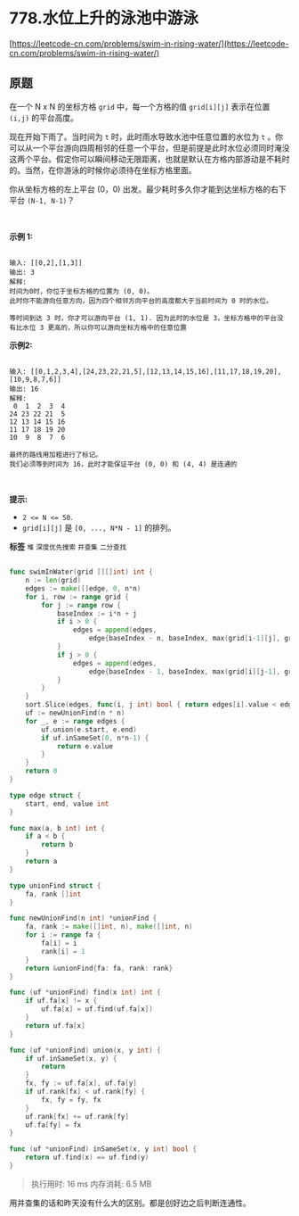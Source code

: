 # 778.水位上升的泳池中游泳
[https://leetcode-cn.com/problems/swim-in-rising-water/](https://leetcode-cn.com/problems/swim-in-rising-water/) 
## 原题
在一个 N x N 的坐标方格 `grid` 中，每一个方格的值 `grid[i][j]` 表示在位置 `(i,j)` 的平台高度。

现在开始下雨了。当时间为 `t` 时，此时雨水导致水池中任意位置的水位为 `t` 。你可以从一个平台游向四周相邻的任意一个平台，但是前提是此时水位必须同时淹没这两个平台。假定你可以瞬间移动无限距离，也就是默认在方格内部游动是不耗时的。当然，在你游泳的时候你必须待在坐标方格里面。

你从坐标方格的左上平台 (0，0) 出发。最少耗时多久你才能到达坐标方格的右下平台 `(N-1, N-1)`？

 

**示例 1:** 

```

输入: [[0,2],[1,3]]
输出: 3
解释:
时间为0时，你位于坐标方格的位置为 (0, 0)。
此时你不能游向任意方向，因为四个相邻方向平台的高度都大于当前时间为 0 时的水位。

等时间到达 3 时，你才可以游向平台 (1, 1). 因为此时的水位是 3，坐标方格中的平台没有比水位 3 更高的，所以你可以游向坐标方格中的任意位置

```
**示例2:** 

```

输入: [[0,1,2,3,4],[24,23,22,21,5],[12,13,14,15,16],[11,17,18,19,20],[10,9,8,7,6]]
输出: 16
解释:
 0  1  2  3  4
24 23 22 21  5
12 13 14 15 16
11 17 18 19 20
10  9  8  7  6

最终的路线用加粗进行了标记。
我们必须等到时间为 16，此时才能保证平台 (0, 0) 和 (4, 4) 是连通的

```
 

**提示:** 
- `2 <= N <= 50`.
- `grid[i][j]` 是 `[0, ..., N*N - 1]` 的排列。
 
**标签**
`堆` `深度优先搜索` `并查集` `二分查找` 


## 
```go
func swimInWater(grid [][]int) int {
	n := len(grid)
	edges := make([]edge, 0, n*n)
	for i, row := range grid {
		for j := range row {
			baseIndex := i*n + j
			if i > 0 {
				edges = append(edges,
					edge{baseIndex - n, baseIndex, max(grid[i-1][j], grid[i][j])})
			}
			if j > 0 {
				edges = append(edges,
					edge{baseIndex - 1, baseIndex, max(grid[i][j-1], grid[i][j])})
			}
		}
	}
	sort.Slice(edges, func(i, j int) bool { return edges[i].value < edges[j].value })
	uf := newUnionFind(n * n)
	for _, e := range edges {
		uf.union(e.start, e.end)
		if uf.inSameSet(0, n*n-1) {
			return e.value
		}
	}
	return 0
}

type edge struct {
	start, end, value int
}

func max(a, b int) int {
	if a < b {
		return b
	}
	return a
}

type unionFind struct {
	fa, rank []int
}

func newUnionFind(n int) *unionFind {
	fa, rank := make([]int, n), make([]int, n)
	for i := range fa {
		fa[i] = i
		rank[i] = 1
	}
	return &unionFind{fa: fa, rank: rank}
}

func (uf *unionFind) find(x int) int {
	if uf.fa[x] != x {
		uf.fa[x] = uf.find(uf.fa[x])
	}
	return uf.fa[x]
}

func (uf *unionFind) union(x, y int) {
	if uf.inSameSet(x, y) {
		return
	}
	fx, fy := uf.fa[x], uf.fa[y]
	if uf.rank[fx] < uf.rank[fy] {
		fx, fy = fy, fx
	}
	uf.rank[fx] += uf.rank[fy]
	uf.fa[fy] = fx
}

func (uf *unionFind) inSameSet(x, y int) bool {
	return uf.find(x) == uf.find(y)
}
```
>执行用时: 16 ms
内存消耗: 6.5 MB

用并查集的话和昨天没有什么大的区别。都是创好边之后判断连通性。
